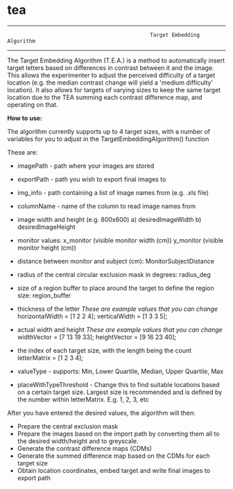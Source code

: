 # tea
----------------------------------------------------------------------------------------------------------------------------------------
                                                  Target Embedding Algorithm
----------------------------------------------------------------------------------------------------------------------------------------
The Target Embedding Algorithm (T.E.A.) is a method to automatically insert target letters based on differences in contrast between it and the image. This allows the experimenter to adjust the perceived difficulty of a target location (e.g. the median contrast change will yield a 'medium difficulty' location). It also allows for targets of varying sizes to keep the same target location due to the TEA summing each contrast difference map, and operating on that.

**How to use:**

The algorithm currently supports up to 4 target sizes, with a number of variables for you to adjust in the TargetEmbeddingAlgorithm() function

These are:

* imagePath - path where your images are stored

* exportPath - path you wish to export final images to

* img_info - path containing a list of image names from (e.g. .xls file)

* columnName - name of the column to read image names from

* image width and height (e.g. 800x600) a) desiredImageWidth b) desiredImageHeight

* monitor values: x_monitor (visible monitor width (cm)) y_monitor (visible monitor height (cm))
    
* distance between monitor and subject (cm): MonitorSubjectDistance

* radius of the central circular exclusion mask in degrees: radius_deg

* size of a region buffer to place around the target to define the region size: region_buffer
    
* thickness of the letter
*These are example values that you can change*
horizontalWidth = [1 2 2 4];
verticalWidth = [1 3 3 5];
    
* actual width and height
*These are example values that you can change*
widthVector = [7 13 19 33];
heightVector = [9 16 23 40];
    
* the index of each target size, with the length being the count
letterMatrix = [1 2 3 4];
    
* valueType - supports: Min, Lower Quartile, Median, Upper Quartile, Max
    
* placeWithTypeThreshold - Change this to find suitable locations based on a certain target size. Largest size is recommended and is defined by the number within letterMatrix. E.g. 1, 2, 3, etc

After you have entered the desired values, the algorithm will then:

* Prepare the central exclusion mask
* Prepare the images based on the import path by converting them all to the desired width/height and to 
  greyscale. 
* Generate the contrast difference maps (CDMs)
* Generate the summed difference map based on the CDMs for each target size
* Obtain location coordinates, embed target and write final images to export path
